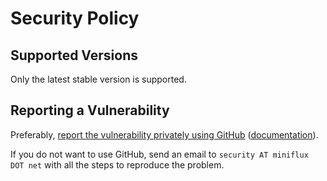 # Security Policy

## Supported Versions

Only the latest stable version is supported.

## Reporting a Vulnerability

Preferably, [report the vulnerability privately using GitHub](https://github.com/miniflux/v2/security/advisories/new) ([documentation](https://docs.github.com/en/code-security/security-advisories/guidance-on-reporting-and-writing/privately-reporting-a-security-vulnerability)).

If you do not want to use GitHub, send an email to `security AT miniflux DOT net` with all the steps to reproduce the problem.
